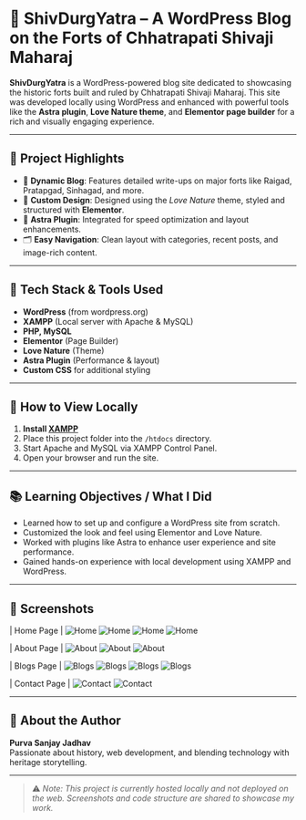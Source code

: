 # 🏰 ShivDurgYatra – A WordPress Blog on the Forts of Chhatrapati Shivaji Maharaj

**ShivDurgYatra** is a WordPress-powered blog site dedicated to showcasing the historic forts built and ruled by Chhatrapati Shivaji Maharaj. This site was developed locally using WordPress and enhanced with powerful tools like the **Astra plugin**, **Love Nature theme**, and **Elementor page builder** for a rich and visually engaging experience.

---

## 🌟 Project Highlights

- 📝 **Dynamic Blog**: Features detailed write-ups on major forts like Raigad, Pratapgad, Sinhagad, and more.
- 🎨 **Custom Design**: Designed using the *Love Nature* theme, styled and structured with **Elementor**.
- 🚀 **Astra Plugin**: Integrated for speed optimization and layout enhancements.
- 🗂️ **Easy Navigation**: Clean layout with categories, recent posts, and image-rich content.

---

## 🔧 Tech Stack & Tools Used

- **WordPress** (from wordpress.org)
- **XAMPP** (Local server with Apache & MySQL)
- **PHP, MySQL**
- **Elementor** (Page Builder)
- **Love Nature** (Theme)
- **Astra Plugin** (Performance & layout)
- **Custom CSS** for additional styling

---

## 🚀 How to View Locally

1. **Install [XAMPP](https://www.apachefriends.org/index.html)**
2. Place this project folder into the `/htdocs` directory.
3. Start Apache and MySQL via XAMPP Control Panel.
4. Open your browser and run the site.


---

## 📚 Learning Objectives / What I Did

- Learned how to set up and configure a WordPress site from scratch.
- Customized the look and feel using Elementor and Love Nature.
- Worked with plugins like Astra to enhance user experience and site performance.
- Gained hands-on experience with local development using XAMPP and WordPress.

---

## 📸 Screenshots

| Home Page |
 ![Home](images/home1.png) 
 ![Home](images/home2.png) 
 ![Home](images/home3.png) 
 ![Home](images/home4.png) 

| About Page |
 ![About](images/about1.png) 
 ![About](images/about2.png) 
 ![About](images/about3.png) 

| Blogs Page |
 ![Blogs](images/blogs1.png) 
 ![Blogs](images/blogs2.png) 
 ![Blogs](images/blogs3.png) 
 ![Blogs](images/blogs4.png) 

| Contact Page |
 ![Contact](images/contact1.png) 
 ![Contact](images/contact2.png) 

---

## 📌 About the Author

**Purva Sanjay Jadhav**  
Passionate about history, web development, and blending technology with heritage storytelling.

---

> ⚠️ *Note: This project is currently hosted locally and not deployed on the web. Screenshots and code structure are shared to showcase my work.*

